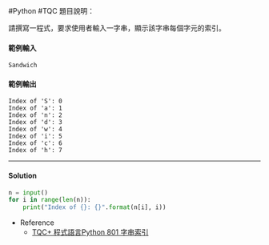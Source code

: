 #Python #TQC 
題目說明：

請撰寫一程式，要求使用者輸入一字串，顯示該字串每個字元的索引。

#### 範例輸入

```
Sandwich
```

#### 範例輸出

```
Index of 'S': 0
Index of 'a': 1
Index of 'n': 2
Index of 'd': 3
Index of 'w': 4
Index of 'i': 5
Index of 'c': 6
Index of 'h': 7
```

---
#### Solution
```python linenums="1"
n = input()
for i in range(len(n)):
	print("Index of {}: {}".format(n[i], i))
```
- Reference
	- [TQC+ 程式語言Python 801 字串索引](https://jbprogramnotes.com/2020/05/tqc-%e7%a8%8b%e5%bc%8f%e8%aa%9e%e8%a8%80python-801-%e5%ad%97%e4%b8%b2%e7%b4%a2%e5%bc%95/)